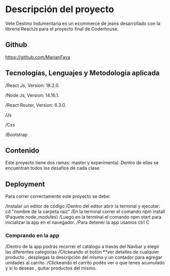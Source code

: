# Descripción del proyecto

Vete Destino Indumentaria es un ecommerce de jeans desarrollado con la libreria ReactJs para el proyecto final de Coderhouse.

## Github
https://github.com/MarianFava

## Tecnologías, Lenguajes y Metodología aplicada
/React Js, Version: 18.2.0.

/Node Js, Version: 14.16.1.

/React Router, Version: 6.3.0.

/Js

/Css

/Bootstrap


## Contenido
Este proyecto tiene dos ramas: master y experimental. Dentro de ellas se encuentran todos los desafíos de cada clase

## Deployment
Para correr correctamente este proyecto se debe:

/Instalar un editor de código
/Dentro del editor abrir la terminal y ejecutar: cd "nombre de la carpeta raiz"
/En la terminal correr el comando npm install (Paquete node_modules)
/Luego en la terminal el comando npm start para inicializar la app en el navegador.
/Para detener la app usamos ctrl C

### Comprando en la app

/Dentro de la app podrás recorrer el catálogo a travás del Navbar y elegir las diferentes categorías
/Clickeando el botón **ver detalles de cualquier producto , desplegas la descripción del mismo y un contador para agregar unidades al carrito.
/Clickeando el carrito podés ver o que tenes acumulado y si lo deseas , quitar productos del mismo.




